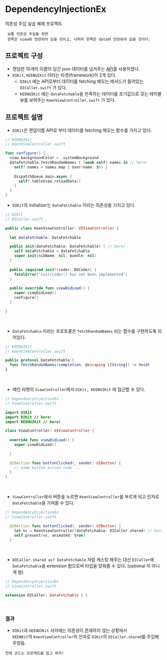 # DependencyInjectionEx
의존성 주입 실습 예제 프로젝트

```
 보통 의존성 주입을 하면
 한쪽은 view와 연관되어 있을 것이고, 나머지 한쪽은 data와 연관되어 있을 것이다.
```
 
## 프로젝트 구성
- 랜덤한 10개의 이름이 담긴 json 데이터를 넘겨주는 [API](http://names.drycodes.com/10)를 사용하였다.
- `DIKit`, `KEENUIKit` 이라는 타겟(framework)이 2개 있다.
  - `DIKit` 에는 API로부터 데이터를 fetching 해오는 메서드가 들어있는 `DICaller.swift` 가 있다.
  - `KEENUIKit` 에는 `dataFetchable`을 만족하는 데이터를 초기값으로 갖는 테이블뷰를 보여주는 `KeenViewController.swift` 가 있다.

 
## 프로젝트 설명
- `DIKit`은 랜덤이름 API로 부터 데이터를 fetching 해오는 함수를 가지고 있다.
```swift
// KEENUIKit
// KeenViewController.swift

func configure() {
  view.backgroundColor = .systemBackground
  dataFetchable.fetchRandomNames { [weak self] names in // here!
    self?.names = names.map { User(name: $0) }
    
    DispatchQueue.main.async {
      self?.tableView.reloadData()
    }
  }
}
```

- `DIKit`의 initializer는 `DataFetchable` 이라는 의존성을 가지고 있다.
```swift
// DIKit
// DICaller.swift

public class KeenViewController: UIViewController {
  
  let dataFetchable: DataFetchable

  public init(dataFetchable: DataFetchable) { // here!
    self.dataFetchable = dataFetchable
    super.init(nibName: nil, bundle: nil)
  }
  
  public required init?(coder: NSCoder) {
    fatalError("init(coder:) has not been implemented")
  }
  
  public override func viewDidLoad() {
    super.viewDidLoad()
    configure()
  }

}
```

</br>

- `DataFetchable` 이라는 프로토콜은 `fetchRandomNames` 라는 함수를 구현하도록 되어있다.
```swift
// KEENUIKit
// KeenViewController.swift

public protocol DataFetchable {
  func fetchRandomNames(completion: @escaping ([String]) -> Void)
}
```
 
 </br>
 
- 메인 타켓의 `ViewController`에서 `DIKit, KEENUIKit` 에 접근할 수 있다.
```swift
// DependencyInjectionEx
// ViewController.swift

import UIKit
import DIKit // here!
import KEENUIKit // here!

class ViewController: UIViewController {
  
  override func viewDidLoad() {
    super.viewDidLoad()
    
  }

  @IBAction func buttonClicked(_ sender: UIButton) {
    // some button action code ...
  }
}

```

</br>

- `ViewController`에서 버튼을 누르면 `KeenViewController`를 부르게 되고 인자로 `DataFetchable`을 가져올 수 있다.
```swift
// DependencyInjectionEx
// ViewController.swift

  @IBAction func buttonClicked(_ sender: UIButton) {
    let vc = KeenViewController(dataFetchable: DICaller.shared) // here!
    self.present(vc, animated: true)
  }
```

</br>

- `DICaller.shared as? DataFetchable` 처럼 캐스팅 해주는 대신 `DICaller`에 `DataFetchable`을 extension 함으로써 타입을 맞춰줄 수 있다. (optional 이 아니게 됨)
```swift
// DependencyInjectionEx
// ViewController.swift

extension DICaller: DataFetchable { }
```
 
</br>
 
### 결과
- `DIKit`과 `KEENUIKit` 사이에는 의존성이 존재하지 않는 상황에서  
  `KEENKit`의 `KeenViewController`의 인자로 `DIKit`의 `DICaller.shared`를 주입해주었음.

```
전체 코드는 프로젝트를 참고 하자!
```
